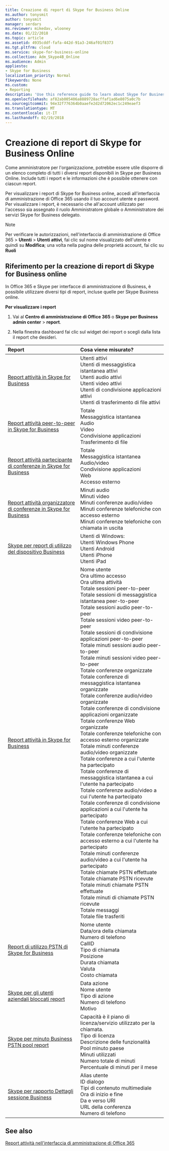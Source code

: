 ```yaml
---
title: Creazione di report di Skype for Business Online
ms.author: tonysmit
author: tonysmit
manager: serdars
ms.reviewer: mikedav, wlooney
ms.date: 01/22/2018
ms.topic: article
ms.assetid: 4935cddf-fafa-442d-91a3-246af01f8373
ms.tgt.pltfrm: cloud
ms.service: skype-for-business-online
ms.collection: Adm_Skype4B_Online
ms.audience: Admin
appliesto:
- Skype for Business
localization_priority: Normal
f1keywords: None
ms.custom:
- Reporting
description: 'Use this reference guide to learn about Skype for Business Online reporting and what info is available. '
ms.openlocfilehash: af82ab005406a8889728acffaf1ad6e8075a0c7b
ms.sourcegitcommit: 94e32f776364b0aaefe2d2d72062ec1c249eaef3
ms.translationtype: MT
ms.contentlocale: it-IT
ms.lasthandoff: 02/19/2018
---
```

# <a name="skype-for-business-online-reporting"></a>Creazione di report di Skype for Business Online

Come amministratore per l'organizzazione, potrebbe essere utile disporre di un elenco completo di tutti i diversi report disponibili in Skype per Business Online. Include tutti i report e le informazioni che è possibile ottenere con ciascun report.
  
Per visualizzare i report di Skype for Business online, accedi all'interfaccia di amministrazione di Office 365 usando il tuo account utente e password. Per visualizzare i report, è necessario che all'account utilizzato per l'accesso sia assegnato il ruolo Amministratore globale o Amministratore dei servizi Skype for Business delegato.
  
> [!NOTE]
> Per verificare le autorizzazioni, nell'interfaccia di amministrazione di Office 365 > **Utenti** > **Utenti attivi**, fai clic sul nome visualizzato dell'utente e quindi su **Modifica**; una volta nella pagina delle proprietà account, fai clic su **Ruoli**
  
## <a name="skype-for-business-online-reporting-reference"></a>Riferimento per la creazione di report di Skype for Business online

In Office 365 e Skype per interfacce di amministrazione di Business, è possibile utilizzare diversi tipi di report, incluse quelle per Skype Business online.
  
 **Per visualizzare i report**
  
1. Vai al **Centro di amministrazione di Office 365** o **Skype per Business admin center** > **report**.
    
2. Nella finestra dashboard fai clic sul widget dei report o scegli dalla lista il report che desideri.
    
|**Report**|**Cosa viene misurato?**|
|:-----|:-----|
|[Report attività in Skype for Business](activity-report.md) <br/> | Utenti attivi <br/>  Utenti di messaggistica istantanea attivi <br/>  Utenti audio attivi <br/>  Utenti video attivi <br/>  Utenti di condivisione applicazioni attivi <br/>  Utenti di trasferimento di file attivi <br/> |
|[Report attività peer-to-peer in Skype for Business](peer-to-peer-activity-report.md) <br/> | Totale <br/>  Messaggistica istantanea <br/>  Audio <br/>  Video <br/>  Condivisione applicazioni <br/>  Trasferimento di file <br/> |
|[Report attività partecipante di conferenze in Skype for Business](conference-participant-activity-report.md) <br/> | Totale <br/>  Messaggistica istantanea <br/>  Audio/video <br/>  Condivisione applicazioni <br/>  Web <br/>  Accesso esterno <br/> |
|[Report attività organizzatore di conferenze in Skype for Business](conference-organizer-activity-report.md) <br/> | Minuti audio <br/>  Minuti video <br/>  Minuti conferenze audio/video <br/>  Minuti conferenze telefoniche con accesso esterno <br/>  Minuti conferenze telefoniche con chiamata in uscita <br/> |
|[Skype per report di utilizzo del dispositivo Business](device-usage-report.md) <br/> | Utenti di Windows: <br/>  Utenti Windows Phone <br/>  Utenti Android <br/>  Utenti iPhone <br/>  Utenti iPad <br/> |
|[Report attività in Skype for Business](activity-report.md) <br/> | Nome utente <br/>  Ora ultimo accesso <br/>  Ora ultima attività <br/>  Totale sessioni peer-to-peer <br/>  Totale sessioni di messaggistica istantanea peer-to-peer <br/>  Totale sessioni audio peer-to-peer <br/>  Totale sessioni video peer-to-peer <br/>  Totale sessioni di condivisione applicazioni peer-to-peer <br/>  Totale minuti sessioni audio peer-to-peer <br/>  Totale minuti sessioni video peer-to-peer <br/>  Totale conferenze organizzate <br/>  Totale conferenze di messaggistica istantanea organizzate <br/>  Totale conferenze audio/video organizzate <br/>  Totale conferenze di condivisione applicazioni organizzate <br/>  Totale conferenze Web organizzate <br/>  Totale conferenze telefoniche con accesso esterno organizzate <br/>  Totale minuti conferenze audio/video organizzate <br/>  Totale conferenze a cui l'utente ha partecipato <br/>  Totale conferenze di messaggistica istantanea a cui l'utente ha partecipato <br/>  Totale conferenze audio/video a cui l'utente ha partecipato <br/>  Totale conferenze di condivisione applicazioni a cui l'utente ha partecipato <br/>  Totale conferenze Web a cui l'utente ha partecipato <br/>  Totale conferenze telefoniche con accesso esterno a cui l'utente ha partecipato <br/>  Totale minuti conferenze audio/video a cui l'utente ha partecipato <br/>  Totale chiamate PSTN effettuate <br/>  Totale chiamate PSTN ricevute <br/>  Totale minuti chiamate PSTN effettuate <br/>  Totale minuti di chiamate PSTN ricevute <br/>  Totale messaggi <br/>  Totale file trasferiti <br/> |
|[Report di utilizzo PSTN di Skype for Business](pstn-usage-report.md) <br/>  | Nome utente <br/>  Data/ora della chiamata <br/>  Numero di telefono <br/>  CallID <br/>  Tipo di chiamata <br/>  Posizione <br/>  Durata chiamata <br/>  Valuta <br/>  Costo chiamata <br/> |
|[Skype per gli utenti aziendali bloccati report](users-blocked-report.md) <br/> | Data azione <br/>  Nome utente <br/>  Tipo di azione <br/>  Numero di telefono <br/>  Motivo <br/> |
|[Skype per minuto Business PSTN pool report](pstn-minute-pools-report.md) <br/> | Capacità è il piano di licenza/servizio utilizzato per la chiamata. <br/> Tipo di licenza <br/> Descrizione delle funzionalità <br/> Pool minuto paese  <br/> Minuti utilizzati <br/> Numero totale di minuti <br/> Percentuale di minuti per il mese <br/> |
|[Skype per rapporto Dettagli sessione Business](session-details-report.md) <br/> | Alias utente <br/> ID dialogo  <br/> Tipi di contenuto multimediale  <br/> Ora di inizio e fine <br/> Da e verso URI <br/> URL della conferenza <br/> Numero di telefono <br/> |
 
## <a name="related-topics"></a>See also
[Report attività nell'interfaccia di amministrazione di Office 365](https://support.office.com/article/0d6dfb17-8582-4172-a9a9-aed798150263)